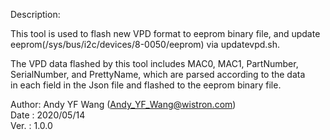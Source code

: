  Description:
 
 This tool is used to flash new VPD format to eeprom binary file,
 and update eeprom(/sys/bus/i2c/devices/8-0050/eeprom) via updatevpd.sh.
 
 The VPD data flashed by this tool includes MAC0, MAC1, PartNumber,    
 SerialNumber, and PrettyName, which are parsed according to the data  
 in each field in the Json file and flashed to the eeprom binary file.
              
 Author:   Andy YF Wang (Andy_YF_Wang@wistron.com)                                  
 Date  :   2020/05/14                                                               
 Ver.  :   1.0.0                                                                    

